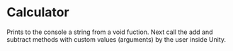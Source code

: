 # Calculator
Prints to the console a string from a void fuction. Next call the add and subtract methods with custom values (arguments) by the user inside Unity.
